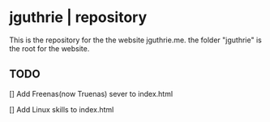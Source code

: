 # jguthrie | repository

This is the repository for the the website jguthrie.me. the folder "jguthrie" is the root for the website.

## TODO
[] Add Freenas(now Truenas) sever to index.html

[] Add Linux skills to index.html